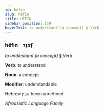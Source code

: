 ```yaml
---
id: hëfin
slug: hëfin
title: HËFİN
sidebar_position: 139
hoverText: to understand (a concept) § Verb
---
```


### hëfin&emsp;<span kind="abugida">ɂʇɤ̃ɟ</span>

*to understand (a concept)* **§** Verb

**Verb**: to understand

**Noun**: a concept

**Modifier**: understandable

Hebrew הֵבִין hevín undefined

*Afroasiatic Language Family*